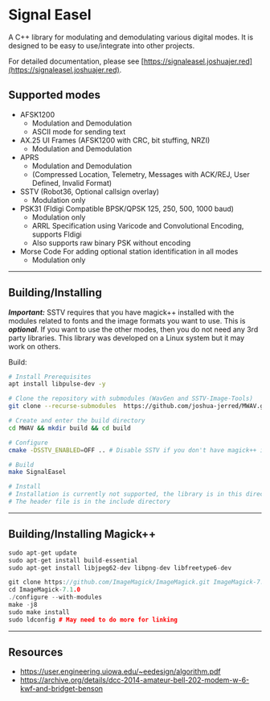 # Signal Easel

A C++ library for modulating and demodulating various digital modes. It is designed to be easy to use/integrate into other projects.

For detailed documentation, please see [https://signaleasel.joshuajer.red](https://signaleasel.joshuajer.red).

## Supported modes

- AFSK1200
  - Modulation and Demodulation
  - ASCII mode for sending text
- AX.25 UI Frames (AFSK1200 with CRC, bit stuffing, NRZI)
  - Modulation and Demodulation
- APRS 
  - Modulation and Demodulation
  - (Compressed Location, Telemetry, Messages with ACK/REJ, User Defined, Invalid Format)
- SSTV (Robot36, Optional callsign overlay)
  - Modulation only
- PSK31 (Fldigi Compatible BPSK/QPSK 125, 250, 500, 1000 baud)
  - Modulation only
  - ARRL Specification using Varicode and Convolutional Encoding, supports Fldigi
  - Also supports raw binary PSK without encoding
- Morse Code For adding optional station identification in all modes
  - Modulation only

***

## Building/Installing

***Important:*** SSTV requires that you have magick++ installed with the modules related to fonts and the image formats you want to use. This is ***optional***. If you want to use the other modes, then you do not need any 3rd party libraries. This library was developed on a Linux system but it may work on others.

Build:

```bash
# Install Prerequisites
apt install libpulse-dev -y

# Clone the repository with submodules (WavGen and SSTV-Image-Tools)
git clone --recurse-submodules  https://github.com/joshua-jerred/MWAV.git

# Create and enter the build directory
cd MWAV && mkdir build && cd build

# Configure
cmake -DSSTV_ENABLED=OFF .. # Disable SSTV if you don't have magick++ installed, default is ON

# Build
make SignalEasel

# Install
# Installation is currently not supported, the library is in this directory
# The header file is in the include directory
```

***

## Building/Installing Magick++

```c++
sudo apt-get update
sudo apt-get install build-essential
sudo apt-get install libjpeg62-dev libpng-dev libfreetype6-dev

git clone https://github.com/ImageMagick/ImageMagick.git ImageMagick-7.1.0
cd ImageMagick-7.1.0
./configure --with-modules
make -j8
sudo make install
sudo ldconfig # May need to do more for linking
```

***

## Resources

- https://user.engineering.uiowa.edu/~eedesign/algorithm.pdf
- https://archive.org/details/dcc-2014-amateur-bell-202-modem-w-6-kwf-and-bridget-benson